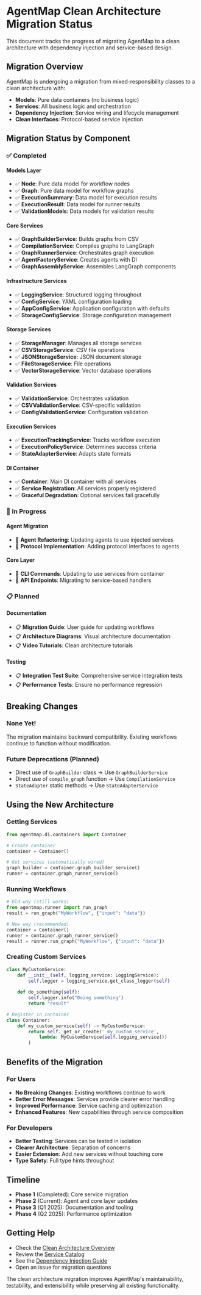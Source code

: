 # AgentMap Clean Architecture Migration Status

This document tracks the progress of migrating AgentMap to a clean architecture with dependency injection and service-based design.

## Migration Overview

AgentMap is undergoing a migration from mixed-responsibility classes to a clean architecture with:
- **Models**: Pure data containers (no business logic)
- **Services**: All business logic and orchestration
- **Dependency Injection**: Service wiring and lifecycle management
- **Clean Interfaces**: Protocol-based service injection

## Migration Status by Component

### ✅ Completed

#### Models Layer
- ✅ **Node**: Pure data model for workflow nodes
- ✅ **Graph**: Pure data model for workflow graphs  
- ✅ **ExecutionSummary**: Data model for execution results
- ✅ **ExecutionResult**: Data model for runner results
- ✅ **ValidationModels**: Data models for validation results

#### Core Services
- ✅ **GraphBuilderService**: Builds graphs from CSV
- ✅ **CompilationService**: Compiles graphs to LangGraph
- ✅ **GraphRunnerService**: Orchestrates graph execution
- ✅ **AgentFactoryService**: Creates agents with DI
- ✅ **GraphAssemblyService**: Assembles LangGraph components

#### Infrastructure Services  
- ✅ **LoggingService**: Structured logging throughout
- ✅ **ConfigService**: YAML configuration loading
- ✅ **AppConfigService**: Application configuration with defaults
- ✅ **StorageConfigService**: Storage configuration management

#### Storage Services
- ✅ **StorageManager**: Manages all storage services
- ✅ **CSVStorageService**: CSV file operations
- ✅ **JSONStorageService**: JSON document storage
- ✅ **FileStorageService**: File operations
- ✅ **VectorStorageService**: Vector database operations

#### Validation Services
- ✅ **ValidationService**: Orchestrates validation
- ✅ **CSVValidationService**: CSV-specific validation
- ✅ **ConfigValidationService**: Configuration validation

#### Execution Services
- ✅ **ExecutionTrackingService**: Tracks workflow execution
- ✅ **ExecutionPolicyService**: Determines success criteria
- ✅ **StateAdapterService**: Adapts state formats

#### DI Container
- ✅ **Container**: Main DI container with all services
- ✅ **Service Registration**: All services properly registered
- ✅ **Graceful Degradation**: Optional services fail gracefully

### 🚧 In Progress

#### Agent Migration
- 🚧 **Agent Refactoring**: Updating agents to use injected services
- 🚧 **Protocol Implementation**: Adding protocol interfaces to agents

#### Core Layer
- 🚧 **CLI Commands**: Updating to use services from container
- 🚧 **API Endpoints**: Migrating to service-based handlers

### 📋 Planned

#### Documentation
- 📋 **Migration Guide**: User guide for updating workflows
- 📋 **Architecture Diagrams**: Visual architecture documentation
- 📋 **Video Tutorials**: Clean architecture tutorials

#### Testing
- 📋 **Integration Test Suite**: Comprehensive service integration tests
- 📋 **Performance Tests**: Ensure no performance regression

## Breaking Changes

### None Yet! 
The migration maintains backward compatibility. Existing workflows continue to function without modification.

### Future Deprecations (Planned)
- Direct use of `GraphBuilder` class → Use `GraphBuilderService`
- Direct use of `compile_graph` function → Use `CompilationService`
- `StateAdapter` static methods → Use `StateAdapterService`

## Using the New Architecture

### Getting Services

```python
from agentmap.di.containers import Container

# Create container
container = Container()

# Get services (automatically wired)
graph_builder = container.graph_builder_service()
runner = container.graph_runner_service()
```

### Running Workflows

```python
# Old way (still works)
from agentmap.runner import run_graph
result = run_graph("MyWorkflow", {"input": "data"})

# New way (recommended)
container = Container()
runner = container.graph_runner_service()
result = runner.run_graph("MyWorkflow", {"input": "data"})
```

### Creating Custom Services

```python
class MyCustomService:
    def __init__(self, logging_service: LoggingService):
        self.logger = logging_service.get_class_logger(self)
    
    def do_something(self):
        self.logger.info("Doing something")
        return "result"

# Register in container
class Container:
    def my_custom_service(self) -> MyCustomService:
        return self._get_or_create('_my_custom_service',
            lambda: MyCustomService(self.logging_service())
        )
```

## Benefits of the Migration

### For Users
- **No Breaking Changes**: Existing workflows continue to work
- **Better Error Messages**: Services provide clearer error handling
- **Improved Performance**: Service caching and optimization
- **Enhanced Features**: New capabilities through service composition

### For Developers
- **Better Testing**: Services can be tested in isolation
- **Clearer Architecture**: Separation of concerns
- **Easier Extension**: Add new services without touching core
- **Type Safety**: Full type hints throughout

## Timeline

- **Phase 1** (Completed): Core service migration
- **Phase 2** (Current): Agent and core layer updates
- **Phase 3** (Q1 2025): Documentation and tooling
- **Phase 4** (Q2 2025): Performance optimization

## Getting Help

- Check the [Clean Architecture Overview](./clean_architecture_overview.md)
- Review the [Service Catalog](./service_catalog.md)
- See the [Dependency Injection Guide](./dependency_injection_guide.md)
- Open an issue for migration questions

The clean architecture migration improves AgentMap's maintainability, testability, and extensibility while preserving all existing functionality.
